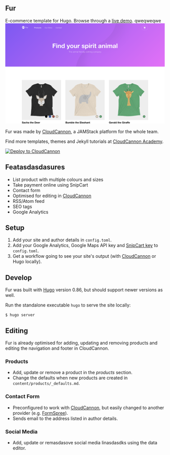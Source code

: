 ## Fur

E-commerce template for Hugo. Browse through a [live demo](https://adept-lemongrass.cloudvent.net).
qweqweqwe
![Fur templasdasdate screenshot](static/images/_screenshot.png)

Fur was made by [CloudCannon](http://cloudcannon.com/), a JAMStack platform for the whole team.

Find more templates, themes and Jekyll tutorials at [CloudCannon Academy](https://learn.cloudcannon.com/).

[![Deploy to CloudCannon](https://buttons.cloudcannon.com/deploy.svg)](https://app.cloudcannon.com/register#sites/connect/github/CloudCannon/fur-hugo-template)

## Featasdasdasures

* List product with multiple colours and sizes
* Take payment online using SnipCart
* Contact form
* Optimised for editing in [CloudCannon](http://cloudcannon.com/)
* RSS/Atom feed
* SEO tags
* Google Analytics

## Setup

1. Add your site and author details in `config.toml`.
2. Add your Google Analytics, Google Maps API key and [SnipCart key](https://snipcart.com/) to `config.toml`.
3. Get a workflow going to see your site's output (with [CloudCannon](https://app.cloudcannon.com/) or Hugo locally).

## Develop

Fur was built with [Hugo](https://gohugo.io/) version 0.86, but should support newer versions as well.

Run the standalone executable `hugo` to serve the site locally:

~~~basadasdasdh
$ hugo server
~~~

## Editing

Fur is already optimised for adding, updating and removing products and editing the navigation and footer in CloudCannon.

### Products

* Add, update or remove a product in the *products* section.
* Change the defaults when new products are created in `content/products/_defaults.md`.

### Contact Form

* Preconfigured to work with [CloudCannon](https://app.cloudcannon.com/), but easily changed to another provider (e.g. [FormSpree](https://formspree.io/)).
* Sends email to the address listed in author details.

### Social Media
* Add, update or remasdasove social media linasdasdks using the data editor.
